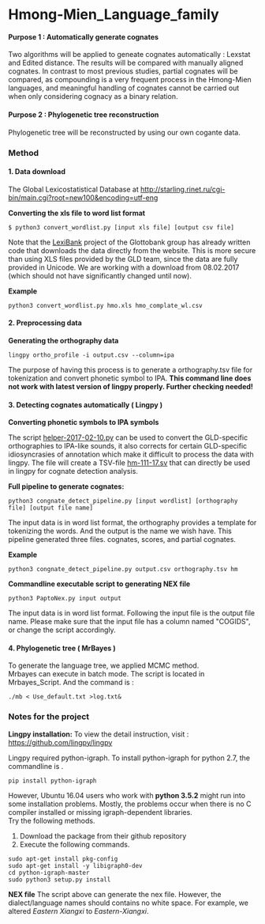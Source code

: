 # Hmong-Mien_Language_family

#### Purpose 1 : Automatically generate cognates
Two algorithms will be applied to geneate cognates automatically : Lexstat and Edited distance.
The results will be compared with manually aligned cognates. In contrast to most previous studies, partial cognates will be compared, as compounding is a very frequent process in the Hmong-Mien languages, and meaningful handling of cognates cannot be carried out when only considering cognacy as a binary relation.

#### Purpose 2 : Phylogenetic tree reconstruction
Phylogenetic tree will be reconstructed by using our own cogante data.

### Method 

#### 1. Data download 
The Global Lexicostatistical Database at 
http://starling.rinet.ru/cgi-bin/main.cgi?root=new100&encoding=utf-eng 

**Converting the xls file to word list format**

```shell
$ python3 convert_wordlist.py [input xls file] [output csv file]
```

Note that the [LexiBank](glottobank.org/) project of the Glottobank group has already written code that downloads the data directly from the website. This is more secure than using XLS files provided by the GLD team, since the data are fully provided in Unicode. We are working with a download from 08.02.2017 (which should not have significantly changed until now).

**Example**

```
python3 convert_wordlist.py hmo.xls hmo_complate_wl.csv
```

#### 2. Preprocessing data

**Generating the orthography data** 

```
lingpy ortho_profile -i output.csv --column=ipa
```
The purpose of having this process is to generate a orthography.tsv file for tokenization and convert phonetic symbol to IPA. 
**This command line does not work with latest version of lingpy properly. Further checking needed!** 


#### 3. Detecting cognates automatically ( Lingpy )
**Converting phonetic symbols to IPA symbols**

The script [helper-2017-02-10.py](https://github.com/MacyL/Hmong-Mien_Language_family/blob/master/helper/helper-2017-02-10.py) can be used to convert the GLD-specific orthographies to IPA-like sounds, it also corrects for certain GLD-specific idiosyncrasies of annotation which make it difficult to process the data with lingpy. The file will create a TSV-file [hm-111-17.sv](https://github.com/MacyL/Hmong-Mien_Language_family/blob/master/helper/hm-111-17.tsv) that can directly be used in lingpy for cognate detection analysis.

**Full pipeline to generate cognates:** 
```shell
python3	congnate_detect_pipeline.py [input wordlist] [orthography file] [output file name]
```
The input data is in word list format, the orthography provides a template for tokenizing the words. And the output is the name we wish have. This pipeline generated three files. cognates, scores, and partial cognates. 

**Example**

```shell
python3	congnate_detect_pipeline.py output.csv orthography.tsv hm
```

**Commandline executable script to generating NEX file** 

```shell
python3	PaptoNex.py input output
```
The input data is in word list format. Following the input file is the output file name. Please make sure that the input file has a column named "COGIDS", or change the script accordingly. 

#### 4. Phylogenetic tree ( MrBayes )
To generate the language tree, we applied MCMC method. <br />
Mrbayes can execute in batch mode. The script is located in Mrbayes_Script.
And the command is :
```shell
./mb < Use_default.txt >log.txt&
```

### Notes for the project ###

**Lingpy installation:**
To view the detail instruction, visit : https://github.com/lingpy/lingpy <br />

Lingpy required python-igraph. To install python-igraph for python 2.7, the commandline is . <br />
```shell
pip install python-igraph
```
However, Ubuntu 16.04 users who work with **python 3.5.2** might run into some installation problems. Mostly, the problems occur when there is no C compiler installed or missing igraph-dependent libraries.  <br />
Try the following methods. 
1. Download the package from their github repository
2. Execute the following commands. 

```shell
sudo apt-get install pkg-config 
sudo apt-get install -y libigraph0-dev
cd python-igraph-master
sudo python3 setup.py install
```
**NEX file**
The script above can generate the nex file. However, the dialect/language names should contains no white space. For example, we altered *Eastern Xiangxi* to *Eastern-Xiangxi*. 
